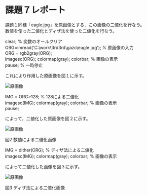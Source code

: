 ﻿# 課題７レポート

課題１同様「eagle.jpg」を原画像とする．この画像の二値化を行なう。  
数値を使った二値化とディザ法を使った二値化を行なう。


clear; % 変数のオールクリア  
ORG=imread('C:\work\3rd3rd\gazo\eagle.jpg'); % 原画像の入力  
ORG = rgb2gray(ORG);  
imagesc(ORG); colormap(gray); colorbar; % 画像の表示  
pause; % 一時停止  

これにより作用した原画像を図１に示す。


![原画像](https://github.com/taniguchi-takumi/gazousyorikougaku/blob/master/image/kadai6_1.png?raw=true)


IMG = ORG>128; % 128による二値化  
imagesc(IMG); colormap(gray); colorbar; % 画像の表示  
pause;  

によって，二値化した原画像を図２に示す。



![原画像](https://github.com/taniguchi-takumi/gazousyorikougaku/blob/master/image/kadai6_2.png?raw=true)  


図2 数値による二値化画像


IMG = dither(ORG); % ディザ法による二値化  
imagesc(IMG); colormap(gray); colorbar; % 画像の表示  

によって二値化した画像を図３に示す。



![原画像](https://github.com/taniguchi-takumi/gazousyorikougaku/blob/master/image/kadai6_3.png?raw=true)  


図3 ディザ法による二値化画像
